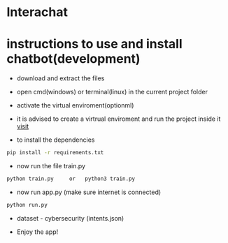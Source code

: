 # Interachat

# instructions to use and install chatbot(development)

- download and extract the files
- open cmd(windows) or terminal(linux) in the current project folder
- activate the virtual enviroment(optionml)

- it is advised to create a virtrual enviroment and run the project inside it [visit](https://docs.python.org/3/library/venv.html)
- to install the dependencies
```bash
pip install -r requirements.txt
```

- now run the file train.py

```bash
python train.py     or   python3 train.py
```

- now run app.py (make sure internet is connected)

```bash
python run.py
```
- dataset - cybersecurity (intents.json)

- Enjoy the app!
